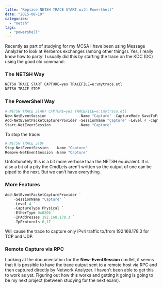 ```yaml
---
title: "Replace NETSH TRACE START with PowerShell"
date: "2015-08-10"
categories: 
  - "netsh"
tags: 
  - "powershell"
---
```


Recently as part of studying for my MCSA I have been using Message Analyzer to look at Kerberos exchanges (among other things). Yes, I really know how to party! I usually did this by starting the trace on the KDC (DC) using the good old command:

### The NETSH Way

```cmd
NETSH TRACE START CAPTURE=yes TRACEFILE=e:\mytrace.etl
NETSH TRACE STOP
```

### The PowerShell Way

```powershell
# NETSH TRACE START CAPTURE=yes TRACEFILE=e:\mytrace.etl
New-NetEventSession               -Name "Capture" -CaptureMode SaveToFile -LocalFilePath "e:\mytrace.etl"
Add-NetEventPacketCaptureProvider -SessionName "Capture" -Level 4 -CaptureType Physical
Start-NetEventSession             -Name "Capture"
```

To stop the trace:

```powershell
# NETSH TRACE STOP
Stop-NetEventSession   -Name "Capture"
Remove-NetEventSession -Name "Capture"
```

Unfortunately this is a bit more verbose than the NETSH equivalent. It is also a bit of a pity the CmdLets aren't written so the output of one can be piped to the next. But we can't have everything.

### More Features

```powershell
Add-NetEventPacketCaptureProvider `
    -SessionName "Capture" `
    -Level 4 `
    -CaptureType Physical `
    -EtherType 0x0800 `
    -IPAddresses 192.168.178.3 `
    -IpProtocols 6,17
```

Will cause the trace to capture only IPv4 traffic to/from 192.168.178.3 for TCP and UDP.

### Remote Capture via RPC

Looking at the documentation for the **New-EventSession** cmdlet, it seems that it is possible to have the trace output sent to a remote host via RPC and then captured directly by Network Analyzer. I haven't been able to get this to work as yet. Figuring out how this works and getting it going is going to be my next project (between studying for the next exam).
